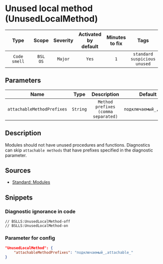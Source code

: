 # Unused local method (UnusedLocalMethod)

|      Type      |    Scope    | Severity |    Activated<br>by default    |    Minutes<br>to fix    |                        Tags                        |
|:-------------:|:-----------------------------:|:--------:|:------------------------------:|:-----------------------------------:|:--------------------------------------------------:|
| `Code smell` |         `BSL`<br>`OS`         | `Major` |              `Yes`              |                 `1`                 |       `standard`<br>`suspicious`<br>`unused`       |

## Parameters


|            Name             |   Type    |                    Description                     |    Default value    |
|:--------------------------:|:--------:|:-----------------------------------------------:|:------------------------------:|
| `attachableMethodPrefixes` | `String` | `Method prefixes (comma separated)` |  `подключаемый_,attachable_`   |
<!-- Блоки выше заполняются автоматически, не трогать -->
## Description

Modules should not have unused procedures and functions. Diagnostics can skip `attachable methods` that have prefixes specified in the diagnostic parameter.

## Sources

* [Standard: Modules](https://its.1c.ru/db/v8std#content:456:hdoc)

## Snippets

<!-- Блоки ниже заполняются автоматически, не трогать -->
### Diagnostic ignorance in code

```bsl
// BSLLS:UnusedLocalMethod-off
// BSLLS:UnusedLocalMethod-on
```

### Parameter for config

```json
"UnusedLocalMethod": {
    "attachableMethodPrefixes": "подключаемый_,attachable_"
}
```
